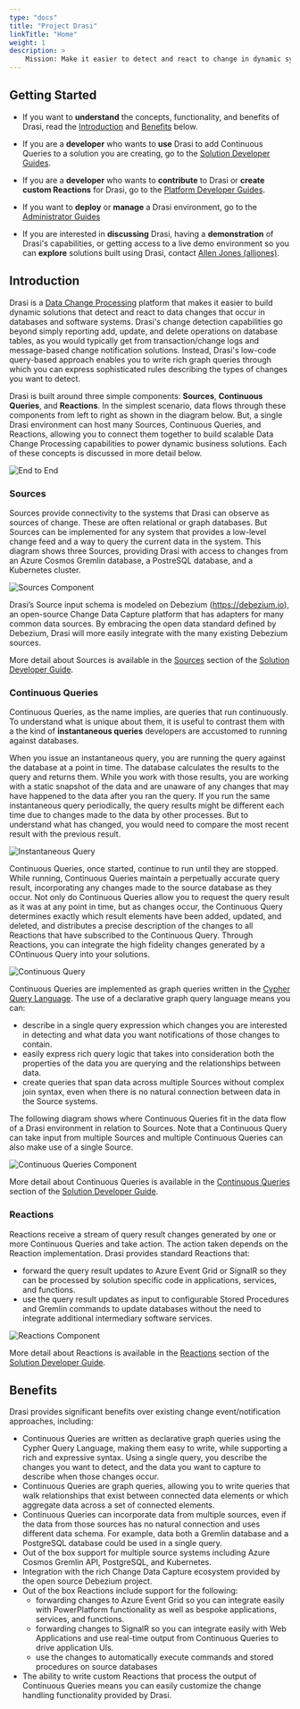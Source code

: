 ```yaml
---
type: "docs"
title: "Project Drasi"
linkTitle: "Home"
weight: 1
description: >
    Mission: Make it easier to detect and react to change in dynamic systems
---
```


## Getting Started
- If you want to **understand** the concepts, functionality, and benefits of Drasi, read the [Introduction](#introduction) and [Benefits](#benefits) below.

- If you are a **developer** who wants to **use** Drasi to add Continuous Queries to a solution you are creating, go to the [Solution Developer Guides](/solution-developer).

- If you are a **developer** who wants to **contribute** to Drasi or **create custom Reactions** for Drasi, go to the [Platform Developer Guides](/platform-developer).

- If you want to **deploy** or **manage** a Drasi environment, go to the [Administrator Guides](/administrator)

- If you are interested in **discussing** Drasi, having a **demonstration** of Drasi's capabilities, or getting access to a live demo environment so you can **explore** solutions built using Drasi, contact [Allen Jones (alljones)](mailto:alljones@microsoft.com).

## Introduction
Drasi is a [Data Change Processing](/reference/glossary/#data-change-processing) platform that makes it easier to build dynamic solutions that detect and react to data changes that occur in databases and software systems. Drasi's change detection capabilities go beyond simply reporting add, update, and delete operations on database tables, as you would typically get from transaction/change logs and message-based change notification solutions. Instead, Drasi's low-code query-based approach enables you to write rich graph queries through which you can express sophisticated rules describing the types of changes you want to detect. 

Drasi is built around three simple components: **Sources**, **Continuous Queries**, and **Reactions**. In the simplest scenario, data flows through these components from left to right as shown in the diagram below. But, a single Drasi environment can host many Sources, Continuous Queries, and Reactions, allowing you to connect them together to build scalable Data Change Processing capabilities to power dynamic business solutions. Each of these concepts is discussed in more detail below.

 ![End to End](simple-end-to-end.png)

### Sources
Sources provide connectivity to the systems that Drasi can observe as sources of change. These are often relational or graph databases. But Sources can be implemented for any system that provides a low-level change feed and a way to query the current data in the system. This diagram shows three Sources, providing Drasi with access to changes from an Azure Cosmos Gremlin database, a PostreSQL database, and a Kubernetes cluster.

 ![Sources Component](sources-component.png)

Drasi’s Source input schema is modeled on Debezium (https://debezium.io), an open-source Change Data Capture platform that has adapters for many common data sources. By embracing the open data standard defined by Debezium, Drasi will more easily integrate with the many existing Debezium sources. 

More detail about Sources is available in the [Sources](/solution-developer/components/sources) section of the [Solution Developer Guide](/solution-developer). 

### Continuous Queries

Continuous Queries, as the name implies, are queries that run continuously. To understand what is unique about them, it is useful to contrast them with a the kind of **instantaneous queries** developers are accustomed to running against databases. 

When you issue an instantaneous query, you are running the query against the database at a point in time. The database calculates the results to the query and returns them. While you work with those results, you are working with a static snapshot of the data and are unaware of any changes that may have happened to the data after you ran the query. If you run the same instantaneous query periodically, the query results might be different each time due to changes made to the data by other processes. But to understand what has changed, you would need to compare the most recent result with the previous result.

![Instantaneous Query](instantaneous-query.png)

Continuous Queries, once started, continue to run until they are stopped. While running, Continuous Queries maintain a perpetually accurate query result, incorporating any changes made to the source database as they occur. Not only do Continuous Queries allow you to request the query result as it was at any point in time, but as changes occur, the Continuous Query determines exactly which result elements have been added, updated, and deleted, and distributes a precise description of the changes to all Reactions that have subscribed to the Continuous Query. Through Reactions, you can integrate the high fidelity changes generated by a COntinuous Query into your solutions.

 ![Continuous Query](continuous-query.png)

Continuous Queries are implemented as graph queries written in the [Cypher Query Language](https://neo4j.com/developer/cypher/). The use of a declarative graph query language means you can:
- describe in a single query expression which changes you are interested in detecting and what data you want notifications of those changes to contain.
- easily express rich query logic that takes into consideration both the properties of the data you are querying and the relationships between data. 
- create queries that span data across multiple Sources without complex join syntax, even when there is no natural connection between data in the Source systems. 

The following diagram shows where Continuous Queries fit in the data flow of a Drasi environment in relation to Sources. Note that a Continuous Query can take input from multiple Sources and multiple Continuous Queries can also make use of a single Source.

 ![Continuous Queries Component](queries-component.png)

More detail about Continuous Queries is available in the [Continuous Queries](/solution-developer/components/continuous-queries) section of the [Solution Developer Guide](/solution-developer). 

### Reactions
Reactions receive a stream of query result changes generated by one or more Continuous Queries and take action. The action taken depends on the Reaction implementation.  Drasi provides standard Reactions that:
- forward the query result updates to Azure Event Grid or SignalR so they can be processed by solution specific code in applications, services, and functions.
- use the query result updates as input to configurable Stored Procedures and Gremlin commands to update databases without the need to integrate additional intermediary software services.

 ![Reactions Component](reactions-component.png)

More detail about Reactions is available in the [Reactions](/solution-developer/components/reactions) section of the [Solution Developer Guide](/solution-developer). 

## Benefits
Drasi provides significant benefits over existing change event/notification approaches, including:
- Continuous Queries are written as declarative graph queries using the Cypher Query Language, making them easy to write, while supporting a rich and expressive syntax. Using a single query, you describe the changes you want to detect, and the data you want to capture to describe when those changes occur.
- Continuous Queries are graph queries, allowing you to write queries that walk relationships that exist between connected data elements or which aggregate data across a set of connected elements. 
- Continuous Queries can incorporate data from multiple sources, even if the data from those sources has no natural connection and uses different data schema. For example, data both a Gremlin database and a PostgreSQL database could be used in a single query.
- Out of the box support for multiple source systems including Azure Cosmos Gremlin API, PostgreSQL, and Kubernetes. 
- Integration with the rich Change Data Capture ecosystem provided by the open source Debezium project.
- Out of the box Reactions include support for the following:
  - forwarding changes to Azure Event Grid so you can integrate easily with PowerPlatform functionality as well as bespoke applications, services, and functions.
  - forwarding changes to SignalR so you can integrate easily with Web Applications and use real-time output from Continuous Queries to drive application UIs.
  - use the changes to automatically execute commands and stored procedures on source databases
- The ability to write custom Reactions that process the output of Continuous Queries means you can easily customize the change handling functionality provided by Drasi.
